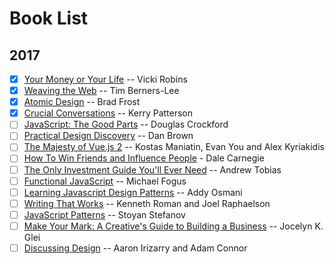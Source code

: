 # Book List

## 2017

- [x] [Your Money or Your Life](https://www.amazon.com/Your-Money-Life-Transforming-Relationship-ebook/dp/B0052MD8VO/ref=sr_1_1?ie=UTF8&qid=1491536257&sr=8-1&keywords=your+money+or+your+life) -- Vicki Robins
- [x] [Weaving the Web](https://www.amazon.com/Weaving-Web-Original-Ultimate-Destiny/dp/006251587X) -- Tim Berners-Lee
- [x] [Atomic Design](http://atomicdesign.bradfrost.com/) -- Brad Frost
- [x] [Crucial Conversations](https://www.amazon.com/Crucial-Conversations-Talking-Stakes-Business-ebook/dp/B005K0AYH4/ref=sr_1_1?s=books&ie=UTF8&qid=1491536427&sr=1-1&keywords=crucial+conversations) -- Kerry Patterson
- [ ] [JavaScript: The Good Parts](http://shop.oreilly.com/product/9780596517748.do) -- Douglas Crockford
- [ ] [Practical Design Discovery](https://abookapart.com/products/practical-design-discovery) -- Dan Brown
- [ ] [The Majesty of Vue.js 2](https://leanpub.com/vuejs2) -- Kostas Maniatin, Evan You and Alex Kyriakidis
- [ ] [How To Win Friends and Influence People](https://www.amazon.com/dp/B01H38S9FY/ref=dp-kindle-redirect?_encoding=UTF8&btkr=1) - Dale Carnegie
- [ ] [The Only Investment Guide You'll Ever Need](https://www.amazon.com/Only-Investment-Guide-Youll-Ever/dp/0544781937/ref=pd_lpo_sbs_14_img_0?_encoding=UTF8&psc=1&refRID=SEFJYF5T04J7PDYV0MK6) -- Andrew Tobias
- [ ] [Functional JavaScript](http://shop.oreilly.com/product/0636920028857.do) -- Michael Fogus
- [ ] [Learning Javascript Design Patterns](http://shop.oreilly.com/product/0636920025832.do) -- Addy Osmani
- [ ] [Writing That Works](https://www.amazon.com/dp/B0040GJDSA/ref=dp-kindle-redirect?_encoding=UTF8&btkr=1) -- Kenneth Roman and Joel Raphaelson
- [ ] [JavaScript Patterns](http://shop.oreilly.com/product/9780596806767.do) -- Stoyan Stefanov
- [ ] [Make Your Mark: A Creative's Guide to Building a Business](https://www.amazon.com/dp/B00FL3YL9W/ref=dp-kindle-redirect?_encoding=UTF8&btkr=1) -- Jocelyn K. Glei
- [ ] [Discussing Design](http://shop.oreilly.com/product/0636920033561.do) -- Aaron Irizarry and Adam Connor
